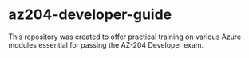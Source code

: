 # az204-developer-guide
This repository was created to offer practical training on various Azure modules essential for passing the AZ-204 Developer exam.
